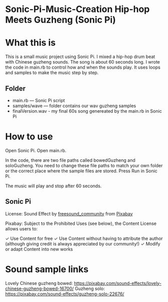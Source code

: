 # Sonic-Pi-Music-Creation Hip-hop Meets Guzheng (Sonic Pi)

# What this is

This is a small music project using Sonic Pi.
I mixed a hip-hop drum beat with Chinese guzheng sounds.
The song is about 60 seconds long.
I wrote the code in main.rb to control how and when the sounds play.
It uses loops and samples to make the music step by step.

## Folder

- main.rb — Sonic Pi script
- samples/wave — folder contains our wav guzheng samples
- finalVersion.wav - my final 60s song genereated by the main.rb in Sonic Pi

# How to use

Open Sonic Pi.
Open main.rb.

In the code, there are two file paths called bowedGuzheng and soloGuzheng.
You need to change these file paths to match your own folder or the correct place where the sample files are stored.
Press Run in Sonic Pi.

The music will play and stop after 60 seconds.

## Sonic Pi

License:
Sound Effect by <a href="https://pixabay.com/users/freesound_community-46691455/?utm_source=link-attribution&utm_medium=referral&utm_campaign=music&utm_content=22676">freesound_community</a> from <a href="https://pixabay.com/sound-effects//?utm_source=link-attribution&utm_medium=referral&utm_campaign=music&utm_content=22676">Pixabay</a>

Pixabay:
Subject to the Prohibited Uses (see below), the Content License allows users to:

✓ Use Content for free
✓ Use Content without having to attribute the author (although giving credit is always appreciated by our community!)
✓ Modify or adapt Content into new works

# Sound sample links

Lovely Chinese guzheng bowed: https://pixabay.com/sound-effects/lovely-chinese-guzheng-bowed-16700/
Guzheng solo: https://pixabay.com/sound-effects/guzheng-solo-22676/
